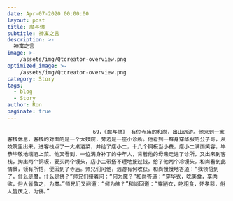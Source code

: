 ```yaml
---
date: Apr-07-2020 00:00:00
layout: post
title: 魔与佛
subtitle: 神寓之言
description: >-
  神寓之言
image: >-
    /assets/img/Qtcreator-overview.png
optimized_image: >-
    /assets/img/Qtcreator-overview.png
category: Story
tags:
  - blog
  - Story
author: Ron
paginate: true
---
```


							　　69，《魔与佛》 有位寺庙的和尚，出山远游。他来到一家客栈休息，客栈的对面的是一个大妓院，旁边是一座小诊所。他看到一群身穿华服的公子哥，从妓院里出来，进客栈点了一大桌酒菜，并给了店小二，十几个铜板当小费，店小二满面笑容，毕恭毕敬地端酒上菜。他又看到，一位满身补丁的中年人，背着他的母亲走进了诊所，又出来到客栈，掏出两个铜板，要买两个馒头，店小二带搭不理地接过钱，给了他两个冷馒头。和尚看到此情景，顿有所悟，便回到了寺庙。师兄们问他，远游有何收获。和尚慢慢地答道：“我领悟到了，什么是魔，什么是佛？”师兄们接着问：“何为魔？”和尚答道：“穿华衣，吃美食，享肉欲，俗人皆敬之，为魔。”师兄们又问道：“何为佛？”和尚回道：“穿陋衣，吃粗食，怀孝慈，俗人皆厌之，为佛。”
							
							
						